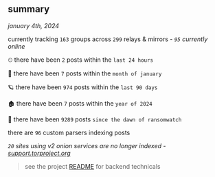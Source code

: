 
## summary
_january 4th, 2024_

currently tracking `163` groups across `299` relays & mirrors - _`95` currently online_

⏲ there have been `2` posts within the `last 24 hours`

🦈 there have been `7` posts within the `month of january`

🪐 there have been `974` posts within the `last 90 days`

🏚 there have been `7` posts within the `year of 2024`

🦕 there have been `9289` posts `since the dawn of ransomwatch`

there are `96` custom parsers indexing posts

_`20` sites using v2 onion services are no longer indexed - [support.torproject.org](https://support.torproject.org/onionservices/v2-deprecation/)_

> see the project [README](https://github.com/joshhighet/ransomwatch#ransomwatch--) for backend technicals
